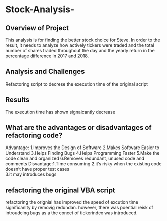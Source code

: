 # Stock-Analysis-

## Overview of Project
This  analysis is for finding the better stock choice for Steve. In order to the result, it needs to analyze how actively tickers were traded  and  the total number of shares traded throughout the day and the yearly return in the percentage difference  in 2017 and 2018. 

## Analysis and Challenges
Refactoring script to decrese the execution time of the original script

## Results
The execution time has shown signaicantly decrease 

## What are the advantages or disadvantages of refactoring code?
Advantage: 1.Improves the Design of Software
           2.Makes Software Easier to Understand
           3.Helps Finding Bugs
           4.Helps Programming Faster
           5.Make the code clean and organized
           6.Removes redundant, unused code and comments
Disvantage:1.Time consuming 
           2.it’s risky when the existing code doesn’t have proper test cases  
           3.it may introduces bugs 

## refactoring the original VBA script         
   refactoring the orignial has improved the speed of excution time significanlty by removig redundan. however, there was poential reisk of introudcing bugs as a the concet of tickerindex was introduced.      
          
